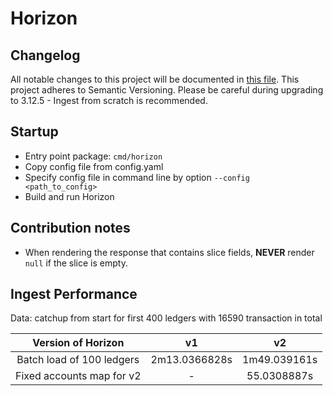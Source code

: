 # Horizon

## Changelog

All notable changes to this project will be documented in [this file](./CHANGELOG.md). This project adheres to Semantic Versioning.
Please be careful during upgrading to 3.12.5 - Ingest from scratch is recommended. 

## Startup

- Entry point package: `cmd/horizon`
- Copy config file from config.yaml
- Specify config file in command line by option `--config <path_to_config>`
- Build and run Horizon

## Contribution notes

* When rendering the response that contains slice fields, **NEVER** render `null` if the slice is empty.


## Ingest Performance 
Data: catchup from start for first 400 ledgers with 16590 transaction in total

|Version of Horizon| v1| v2|
|:---:|:---:|:----:|
|Batch load of 100 ledgers| 2m13.0366828s | 1m49.039161s|
|Fixed accounts map for v2| -|55.0308887s|